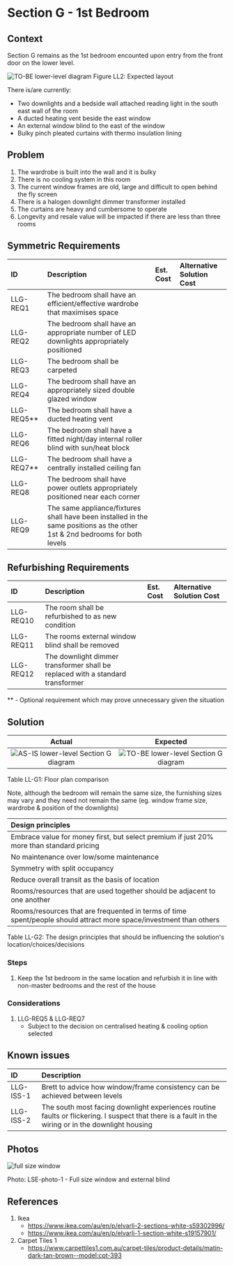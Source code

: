 # Section G - 1st Bedroom

## Context

Section G remains as the 1st bedroom encounted upon entry from the front door on the lower level.

![TO-BE lower-level diagram](Lower-Level-TO-BE-sections.svg)
Figure LL2: Expected layout

There is/are currently:
* Two downlights and a bedside wall attached reading light in the south east wall of the room
* A ducted heating vent beside the east window
* An external window blind to the east of the window
* Bulky pinch pleated curtains with thermo insulation lining


## Problem

1. The wardrobe is built into the wall and it is bulky
2. There is no cooling system in this room
3. The current window frames are old, large and difficult to open behind the fly screen
4. There is a halogen downlight dimmer transformer installed
5. The curtains are heavy and cumbersome to operate
6. Longevity and resale value will be impacted if there are less than three rooms


## Symmetric Requirements

|ID|Description|Est. Cost|Alternative Solution Cost|
|:---|:---|:---|:---|
|LLG-REQ1|The bedroom shall have an efficient/effective wardrobe that maximises space|||
|LLG-REQ2|The bedroom shall have an appropriate number of LED downlights appropriately positioned|||
|LLG-REQ3|The bedroom shall be carpeted|||
|LLG-REQ4|The bedroom shall have an appropriately sized double glazed window|||
|LLG-REQ5**|The bedroom shall have a ducted heating vent|||
|LLG-REQ6|The bedroom shall have a fitted night/day internal roller blind with sun/heat block|||
|LLG-REQ7**|The bedroom shall have a centrally installed ceiling fan|||
|LLG-REQ8|The bedroom shall have power outlets appropriately positioned near each corner|||
|LLG-REQ9|The same appliance/fixtures shall have been installed in the same positions as the other 1st & 2nd bedrooms for both levels|||


## Refurbishing Requirements

|ID|Description|Est. Cost|Alternative Solution Cost|
|:---|:---|:---|:---|
|LLG-REQ10|The room shall be refurbished to as new condition|||
|LLG-REQ11|The rooms external window blind shall be removed||
|LLG-REQ12|The downlight dimmer transformer shall be replaced with a standard transformer|||

** - Optional requirement which may prove unnecessary given the situation


## Solution

|Actual|Expected|
|:---:|:---:|
|![AS-IS lower-level Section G diagram](Lower-Level-AS-IS-section-G.svg)|![TO-BE lower-level Section G diagram](Lower-Level-TO-BE-section-G.svg)|

Table LL-G1: Floor plan comparison

Note, although the bedroom will remain the same size, the furnishing sizes may vary and they need not remain the same (eg. window frame size, wardrobe & position of the downlights)

|Design principles|
|:---|
|Embrace value for money first, but select premium if just 20% more than standard pricing|
|No maintenance over low/some maintenance|
|Symmetry with split occupancy|
|Reduce overall transit as the basis of location|
|Rooms/resources that are used together should be adjacent to one another|
|Rooms/resources that are frequented in terms of time spent/people should attract more space/investment than others|

Table LL-G2: The design principles that should be influencing the solution's location/choices/decisions

### Steps

1. Keep the 1st bedroom in the same location and refurbish it in line with non-master bedrooms  and the rest of the house  

### Considerations

1. LLG-REQ5 & LLG-REQ7
    - Subject to the decision on centralised heating & cooling option selected


## Known issues

|ID|Description|
|:---|:---|
|LLG-ISS-1|Brett to advice how window/frame consistency can be achieved between levels|
|LLG-ISS-2|The south most facing downlight experiences routine faults or flickering. I suspect that there is a fault in the wiring or in the downlight housing|


## Photos

![full size window](./photos/IMG_20201016_124830063.jpg)

Photo: LSE-photo-1 - Full size window and external blind


## References

1. Ikea
    - https://www.ikea.com/au/en/p/elvarli-2-sections-white-s59302996/
    - https://www.ikea.com/au/en/p/elvarli-1-section-white-s19157901/
2. Carpet Tiles 1
    - https://www.carpettiles1.com.au/carpet-tiles/product-details/matin-dark-tan-brown--model:cpt-393